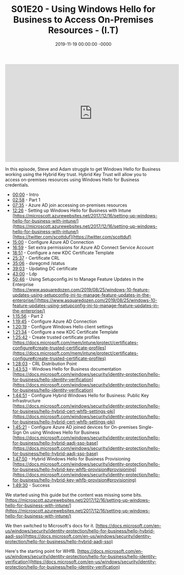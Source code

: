 ﻿---
layout: post
title: "S01E20 - Using Windows Hello for Business to Access On-Premises Resources - (I.T)"
date: 2019-11-19 00:00:00 -0000
categories:
---

<iframe loading="lazy" width="560" height="315" src="https://www.youtube.com/embed/GfYOyFMc8vA" title="YouTube video player" frameborder="0" allow="accelerometer; autoplay; clipboard-write; encrypted-media; gyroscope; picture-in-picture" allowfullscreen></iframe>

In this episode, Steve and Adam struggle to get Windows Hello for Business working using the Hybrid Key trust. Hybrid Key Trust will allow you to access on-premises resources using Windows Hello for Business credentials.

- [00:00](https://www.youtube.com/watch?v=GfYOyFMc8vA&t=0s) - Intro  
- [02:58](https://www.youtube.com/watch?v=GfYOyFMc8vA&t=178s) - Part 1  
- [07:35](https://www.youtube.com/watch?v=GfYOyFMc8vA&t=455s) - Azure AD join accessing on-premises resources  
- [12:26](https://www.youtube.com/watch?v=GfYOyFMc8vA&t=746s) - Setting up Windows Hello for Business with Intune  
[https://microscott.azurewebsites.net/2017/12/16/setting-up-windows-hello-for-business-with-intune/](https://microscott.azurewebsites.net/2017/12/16/setting-up-windows-hello-for-business-with-intune/)  
[https://twitter.com/scottduf](https://twitter.com/scottduf)  
- [15:00](https://www.youtube.com/watch?v=GfYOyFMc8vA&t=900s) - Configure Azure AD Connection  
- [16:59](https://www.youtube.com/watch?v=GfYOyFMc8vA&t=1019s) - Set extra permissions for Azure AD Connect Service Account  
- [18:51](https://www.youtube.com/watch?v=GfYOyFMc8vA&t=1131s) - Configure a new KDC Certificate Template  
- [25:37](https://www.youtube.com/watch?v=GfYOyFMc8vA&t=1537s) - Certificate CRL  
- [35:06](https://www.youtube.com/watch?v=GfYOyFMc8vA&t=2106s) - dsregcmd /status  
- [39:03](https://www.youtube.com/watch?v=GfYOyFMc8vA&t=2343s) - Updating DC certificate  
- [43:00](https://www.youtube.com/watch?v=GfYOyFMc8vA&t=2580s) - Ldp  
- [50:46](https://www.youtube.com/watch?v=GfYOyFMc8vA&t=3046s) - Using Setupconfig.ini to Manage Feature Updates in the Enterprise  
[https://www.asquaredozen.com/2019/08/25/windows-10-feature-updates-using-setupconfig-ini-to-manage-feature-updates-in-the-enterprise/](https://www.asquaredozen.com/2019/08/25/windows-10-feature-updates-using-setupconfig-ini-to-manage-feature-updates-in-the-enterprise/)  
- [1:15:56](https://www.youtube.com/watch?v=GfYOyFMc8vA&t=1016s) - Part 2  
- [1:19:45](https://www.youtube.com/watch?v=GfYOyFMc8vA&t=1245s) - Configure Azure AD Connection  
- [1:20:19](https://www.youtube.com/watch?v=GfYOyFMc8vA&t=1279s) - Configure Windows Hello client settings  
- [1:21:34](https://www.youtube.com/watch?v=GfYOyFMc8vA&t=1354s) - Configure a new KDC Certificate Template  
- [1:25:42](https://www.youtube.com/watch?v=GfYOyFMc8vA&t=1602s) - Create trusted certificate profiles  
[https://docs.microsoft.com/mem/intune/protect/certificates-configure#create-trusted-certificate-profiles](https://docs.microsoft.com/mem/intune/protect/certificates-configure#create-trusted-certificate-profiles)  
- [1:28:03](https://www.youtube.com/watch?v=GfYOyFMc8vA&t=1743s) - CRL Distribution Point  
- [1:43:53](https://www.youtube.com/watch?v=GfYOyFMc8vA&t=2693s) - Windows Hello for Business documentation  
[https://docs.microsoft.com/windows/security/identity-protection/hello-for-business/hello-identity-verification](https://docs.microsoft.com/windows/security/identity-protection/hello-for-business/hello-identity-verification)  
- [1:44:51](https://www.youtube.com/watch?v=GfYOyFMc8vA&t=2751s) - Configure Hybrid Windows Hello for Business: Public Key Infrastructure  
[https://docs.microsoft.com/windows/security/identity-protection/hello-for-business/hello-hybrid-cert-whfb-settings-pki](https://docs.microsoft.com/windows/security/identity-protection/hello-for-business/hello-hybrid-cert-whfb-settings-pki)  
- [1:45:21](https://www.youtube.com/watch?v=GfYOyFMc8vA&t=2781s) - Configure Azure AD joined devices for On-premises Single-Sign On using Windows Hello for Business  
[https://docs.microsoft.com/windows/security/identity-protection/hello-for-business/hello-hybrid-aadj-sso-base](https://docs.microsoft.com/windows/security/identity-protection/hello-for-business/hello-hybrid-aadj-sso-base)  
- [1:47:50](https://www.youtube.com/watch?v=GfYOyFMc8vA&t=2930s) - Hybrid Windows Hello for Business Provisioning  
[https://docs.microsoft.com/windows/security/identity-protection/hello-for-business/hello-hybrid-key-whfb-provision#provisioning](https://docs.microsoft.com/windows/security/identity-protection/hello-for-business/hello-hybrid-key-whfb-provision#provisioning)  
- [1:49:30](https://www.youtube.com/watch?v=GfYOyFMc8vA&t=3030s) - Success  

We started using this guide but the content was missing some bits.
[https://microscott.azurewebsites.net/2017/12/16/setting-up-windows-hello-for-business-with-intune/](https://microscott.azurewebsites.net/2017/12/16/setting-up-windows-hello-for-business-with-intune/)

We then switched to Microsoft's docs for it.
[https://docs.microsoft.com/en-us/windows/security/identity-protection/hello-for-business/hello-hybrid-aadj-sso](https://docs.microsoft.com/en-us/windows/security/identity-protection/hello-for-business/hello-hybrid-aadj-sso)

Here's the starting point for WHfB.
[https://docs.microsoft.com/en-us/windows/security/identity-protection/hello-for-business/hello-identity-verification](https://docs.microsoft.com/en-us/windows/security/identity-protection/hello-for-business/hello-identity-verification)


